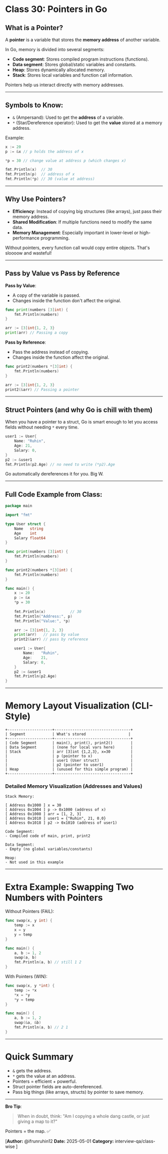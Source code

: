 # Class 30: Pointers in Go

## What is a Pointer?
A **pointer** is a variable that stores the **memory address** of another variable.

In Go, memory is divided into several segments:
- **Code segment**: Stores compiled program instructions (functions).
- **Data segment**: Stores global/static variables and constants.
- **Heap**: Stores dynamically allocated memory.
- **Stack**: Stores local variables and function call information.

Pointers help us interact directly with memory addresses.

---

## Symbols to Know:

- `&` (Ampersand): Used to get the **address** of a variable.
- `*` (Star/Dereference operator): Used to get the **value** stored at a memory address.

Example:
```go
x := 20
p := &x // p holds the address of x

*p = 30 // change value at address p (which changes x)

fmt.Println(x)  // 30
fmt.Println(p)  // address of x
fmt.Println(*p) // 30 (value at address)
```

---

## Why Use Pointers?
- **Efficiency**: Instead of copying big structures (like arrays), just pass their memory address.
- **Shared Modification**: If multiple functions need to modify the same data.
- **Memory Management**: Especially important in lower-level or high-performance programming.

Without pointers, every function call would copy entire objects. That's sloooow and wasteful!

---

## Pass by Value vs Pass by Reference

**Pass by Value**:
- A copy of the variable is passed.
- Changes inside the function don't affect the original.

```go
func print(numbers [3]int) {
	fmt.Println(numbers)
}

arr := [3]int{1, 2, 3}
print(arr) // Passing a copy
```

**Pass by Reference**:
- Pass the address instead of copying.
- Changes inside the function affect the original.

```go
func print2(numbers *[3]int) {
	fmt.Println(numbers)
}

arr := [3]int{1, 2, 3}
print2(&arr) // Passing a pointer
```

---

## Struct Pointers (and why Go is chill with them)

When you have a pointer to a struct, Go is smart enough to let you access fields without needing `*` every time.

```go
user1 := User{
	Name: "Ruhin",
	Age: 21,
	Salary: 0,
}
p2 := &user1
fmt.Println(p2.Age) // no need to write (*p2).Age
```

Go automatically dereferences it for you. Big W.

---

## Full Code Example from Class:
```go
package main

import "fmt"

type User struct {
	Name   string
	Age    int
	Salary float64
}

func print(numbers [3]int) {
	fmt.Println(numbers)
}

func print2(numbers *[3]int) {
	fmt.Println(numbers)
}

func main() {
	x := 20
	p := &x
	*p = 30
	
	fmt.Println(x)           // 30
	fmt.Println("Address:", p)
	fmt.Println("Value:", *p)

	arr := [3]int{1, 2, 3}
	print(arr)   // pass by value
	print2(&arr) // pass by reference

	user1 := User{
		Name:   "Ruhin",
		Age:    21,
		Salary: 0,
	}
	p2 := &user1
	fmt.Println(p2.Age)
}
```

---

# Memory Layout Visualization (CLI-Style)

```
+--------------------+----------------------------------+
| Segment            | What's stored                   |
+--------------------+----------------------------------+
| Code Segment       | main(), print(), print2()        |
| Data Segment       | (none for local vars here)       |
| Stack              | arr [3]int {1,2,3}, x=30         |
|                    | p (pointer to x)                 |
|                    | user1 (User struct)              |
|                    | p2 (pointer to user1)            |
| Heap               | (unused for this simple program) |
+--------------------+----------------------------------+
```

### Detailed Memory Visualization (Addresses and Values)

```
Stack Memory:

[ Address 0x1000 ] x = 30
[ Address 0x1004 ] p -> 0x1000 (address of x)
[ Address 0x1008 ] arr = [1, 2, 3]
[ Address 0x1010 ] user1 = {"Ruhin", 21, 0.0}
[ Address 0x1018 ] p2 -> 0x1010 (address of user1)

Code Segment:
- Compiled code of main, print, print2

Data Segment:
- Empty (no global variables/constants)

Heap:
- Not used in this example
```

---

# Extra Example: Swapping Two Numbers with Pointers

Without Pointers (FAIL):
```go
func swap(x, y int) {
	temp := x
	x = y
	y = temp
}

func main() {
	a, b := 1, 2
	swap(a, b)
	fmt.Println(a, b) // still 1 2
}
```

With Pointers (WIN):
```go
func swap(x, y *int) {
	temp := *x
	*x = *y
	*y = temp
}

func main() {
	a, b := 1, 2
	swap(&a, &b)
	fmt.Println(a, b) // 2 1
}
```

---

# Quick Summary
- `&` gets the address.
- `*` gets the value at an address.
- Pointers = efficient + powerful.
- Struct pointer fields are auto-dereferenced.
- Pass big things (like arrays, structs) by pointer to save memory.

---

**Bro Tip**: 
> When in doubt, think: "Am I copying a whole dang castle, or just giving a map to it?" 

Pointers = the map. ✅


[**Author:** @ifrunruhin12
**Date:** 2025-05-01
**Category:** interview-qa/class-wise
]